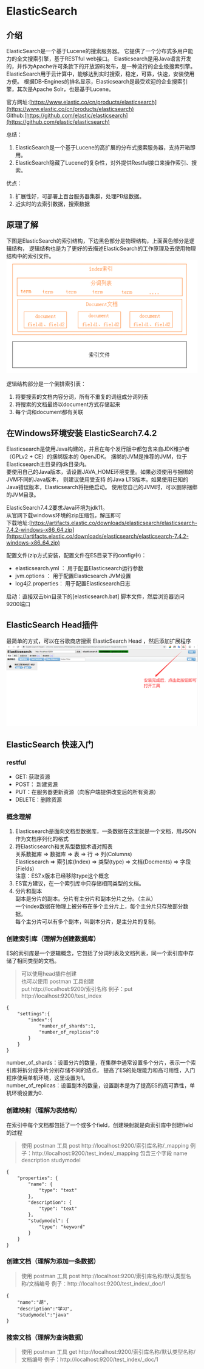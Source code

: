 # ElasticSearch

## 介绍
ElasticSearch是一个基于Lucene的搜索服务器。
它提供了一个分布式多用户能力的全文搜索引擎，基于RESTful web接口。
Elasticsearch是用Java语言开发的，并作为Apache许可条款下的开放源码发布，是一种流行的企业级搜索引擎。
ElasticSearch用于云计算中，能够达到实时搜索，稳定，可靠，快速，安装使用方便。
根据DB-Engines的排名显示，Elasticsearch是最受欢迎的企业搜索引擎，其次是Apache Solr，也是基于Lucene。

官方网址:[https://www.elastic.co/cn/products/elasticsearch](https://www.elastic.co/cn/products/elasticsearch)       
Github:[https://github.com/elastic/elasticsearch](https://github.com/elastic/elasticsearch)

总结：
1. ElasticSearch是一个基于Lucene的高扩展的分布式搜索服务器，支持开箱即用。
2. ElasticSearch隐藏了Lucene的复杂性，对外提供Restful接口来操作索引、搜索。

优点：
1. 扩展性好，可部署上百台服务器集群，处理PB级数据。
2. 近实时的去索引数据，搜索数据

## 原理了解
下图是ElasticSearch的索引结构，下边黑色部分是物理结构，上面黄色部分是逻辑结构，
逻辑结构也是为了更好的去描述ElasticSearch的工作原理及去使用物理结构中的索引文件。     
![Alt](./ElasticSearchimg/es原理图.png)        

逻辑结构部分是一个倒排索引表：
1. 将要搜索的文档内容分词，所有不重复的词组成分词列表
2. 将搜索的文档最终以document方式存储起来
3. 每个词和document都有关联

## 在Windows环境安装 ElasticSearch7.4.2
Elasticsearch是使用Java构建的，并且在每个发行版中都包含来自JDK维护者（GPLv2 + CE）的捆绑版本的 OpenJDK。
捆绑的JVM是推荐的JVM，位于Elasticsearch主目录的jdk目录内。        
要使用自己的Java版本，请设置JAVA_HOME环境变量。如果必须使用与捆绑的JVM不同的Java版本，
则建议使用受支持 的Java LTS版本。如果使用已知的Java错误版本，Elasticsearch将拒绝启动。
使用您自己的JVM时，可以删除捆绑的JVM目录。        

ElasticSearch7.4.2要求Java环境为jdk11。       
从官网下载windows环境的zip压缩包，解压即可             
下载地址:[https://artifacts.elastic.co/downloads/elasticsearch/elasticsearch-7.4.2-windows-x86_64.zip](https://artifacts.elastic.co/downloads/elasticsearch/elasticsearch-7.4.2-windows-x86_64.zip)   

配置文件(zip方式安装，配置文件在ES目录下的config中)：       
- elasticsearch.yml ： 用于配置Elasticsearch运行参数       
- jvm.options ： 用于配置Elasticsearch JVM设置       
- log4j2.properties： 用于配置Elasticsearch日志      

启动：直接双击bin目录下的[elasticsearch.bat] 脚本文件，然后浏览器访问9200端口
## ElasticSearch Head插件
最简单的方式，可以在谷歌商店搜索 ElasticSearch Head ，然后添加扩展程序       
![Alt](./ElasticSearchimg/esHead插件.png)  

## ElasticSearch 快速入门
### restful
- GET: 获取资源
- POST： 新建资源
- PUT：在服务器更新资源（向客户端提供改变后的所有资源）
- DELETE：删除资源
### 概念理解
1. Elasticsearch是面向文档型数据库，一条数据在这里就是一个文档，用JSON作为文档序列化的格式    
2. 将Elasticsearch和关系型数据术语对照表           
关系数据库     ⇒ 数据库 ⇒ 表    ⇒ 行    ⇒ 列(Columns)      
Elasticsearch  ⇒ 索引库(Index)   ⇒ 类型(type)  ⇒ 文档(Docments)  ⇒ 字段(Fields)  
注意：ES7.x版本已经移除type这个概念    
3. ES官方建议，在一个索引库中只存储相同类型的文档。
4. 分片和副本        
副本是分片的副本。分片有主分片和副本分片之分。（主从）     
一个index数据在物理上被分布在多个主分片上，每个主分片只存放部分数据。    
每个主分片可以有多个副本，叫副本分片，是主分片的复制。

### 创建索引库（理解为创建数据库）
ES的索引库是一个逻辑概念，它包括了分词列表及文档列表，同一个索引库中存储了相同类型的文档。     
 
>  可以使用head插件创建       
>  也可以使用 postman 工具创建  
put http://localhost:9200/索引名称
例子：put http://localhost:9200/test_index
```$xslt
{
    "settings":{
        "index":{
            "number_of_shards":1,
            "number_of_replicas":0
        }       
    }
}

```
number_of_shards：设置分片的数量，在集群中通常设置多个分片，表示一个索引库将拆分成多片分别存储不同的结点，
提高了ES的处理能力和高可用性，入门程序使用单机环境，这里设置为1。      
number_of_replicas：设置副本的数量，设置副本是为了提高ES的高可靠性，单机环境设置为0.
### 创建映射（理解为表结构）
在索引中每个文档都包括了一个或多个field，创建映射就是向索引库中创建field的过程
> 使用 postman 工具
post http://localhost:9200/索引库名称/_mapping
例子：http://localhost:9200/test_index/_mapping
包含三个字段  name description studymodel
```
{
    "properties": {
        "name": {
            "type": "text"
        },
        "description": {
            "type": "text"
        },
        "studymodel": {
            "type": "keyword"
        }
    }
}

```


### 创建文档（理解为添加一条数据）
> 使用 postman 工具 
post http://localhost:9200/索引库名称/默认类型名称/文档编号
例子：http://localhost:9200/test_index/_doc/1
```
{
	"name":"胡",
	"description":"学习",
	"studymodel":"java"
}

```
### 搜索文档（理解为查询数据）
> 使用 postman 工具 
get http://localhost:9200/索引库名称/默认类型名称/文档编号
例子：http://localhost:9200/test_index/_doc/1